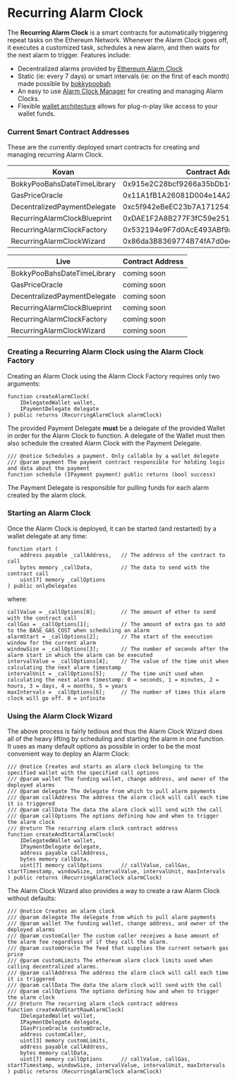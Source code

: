 # Recurring Alarm Clock 

The **Recurring Alarm Clock** is a smart contracts for automatically triggering repeat tasks on the Ethereum Network. Whenever the Alarm Clock goes off, it executes a customized task, schedules a new alarm, and then waits for the next alarm to trigger. Features include:

- Decentralized alarms provided by [Ethereum Alarm Clock](https://www.ethereum-alarm-clock.com/)
- Static (ie: every 7 days) or smart intervals (ie: on the first of each month) made possible by [bokkypoobah](https://github.com/bokkypoobah/BokkyPooBahsDateTimeLibrary)
- An easy to use [Alarm Clock Manager](https://everchain-project.github.io/recurring-alarm-clock/) for creating and managing Alarm Clocks.
- Flexible [wallet architecture](https://github.com/everchain-project/delegated-wallet) allows for plug-n-play like access to your wallet funds.

### Current Smart Contract Addresses

These are the currently deployed smart contracts for creating and managing recurring Alarm Clock.

| Kovan | Contract Address |
| --- | --- |
| BokkyPooBahsDateTimeLibrary | 0x915e2C28bcf9266a35bDb10C47ef55485eba47Fe |
| GasPriceOracle | 0x11A1fB1A26081D004e14A2B4c5e2Ed818F3531ac |
| DecentralizedPaymentDelegate | 0xc5f942eBeEC23b7A17125423fA78CEAEa9Cf481E |
| RecurringAlarmClockBlueprint | 0xDAE1F2A8B277F3fC59e251Dca2E57e9C35eE27F5 |
| RecurringAlarmClockFactory | 0x532194e9F7d0AcE493ABf9aBcc5dC86d67Be8bC7 |
| RecurringAlarmClockWizard | 0x86da3B8369774B74fA7d0edE05C110efAe3c3ba3 |

| Live | Contract Address |
| --- | --- |
| BokkyPooBahsDateTimeLibrary | coming soon |
| GasPriceOracle | coming soon |
| DecentralizedPaymentDelegate | coming soon |
| RecurringAlarmClockBlueprint | coming soon |
| RecurringAlarmClockFactory | coming soon |
| RecurringAlarmClockWizard | coming soon |

### Creating a Recurring Alarm Clock using the Alarm Clock Factory

Creating an Alarm Clock using the Alarm Clock Factory requires only two arguments:

```
function createAlarmClock(
    IDelegatedWallet wallet,
    IPaymentDelegate delegate
) public returns (RecurringAlarmClock alarmClock)
```

The provided Payment Delegate **must** be a delegate of the provided Wallet in order for the Alarm Clock to function. A delegate of the Wallet must then also schedule the created Alarm Clock with the Payment Delegate.

```
/// @notice Schedules a payment. Only callable by a wallet delegate
/// @param payment The payment contract responsible for holding logic and data about the payment
function schedule (IPayment payment) public returns (bool success)
```
The Payment Delegate is responsible for pulling funds for each alarm created by the alarm clock.

### Starting an Alarm Clock

Once the Alarm Clock is deployed, it can be started (and restarted) by a wallet delegate at any time:

```
function start (
    address payable _callAddress, 	// The address of the contract to call
    bytes memory _callData, 		// The data to send with the contract call
    uint[7] memory _callOptions
) public onlyDelegates
```

where:

```
callValue = _callOptions[0]; 		// The amount of ether to send with the contract call
callGas = _callOptions[1];			// The amount of extra gas to add to the BASE_GAS_COST when scheduling an alarm
alarmStart = _callOptions[2];		// The start of the execution window for the current alarm
windowSize = _callOptions[3];		// The number of seconds after the alarm start in which the alarm can be executed
intervalValue = _callOptions[4];	// The value of the time unit when calculating the next alarm timestamp
intervalUnit = _callOptions[5];		// The time unit used when calculating the next alarm timestamp: 0 = seconds, 1 = minutes, 2 = hours, 3 = days, 4 = months, 5 = years
maxIntervals = _callOptions[6];		// The number of times this alarm clock will go off. 0 = infinite
```

### Using the Alarm Clock Wizard

The above process is fairly tedious and thus the Alarm Clock Wizard does all of the heavy lifting by scheduling and starting the alarm in one function. It uses as many default options as possible in order to be the most convenient way to deploy an Alarm Clock:

```
/// @notice Creates and starts an alarm clock belonging to the specified wallet with the specified call options
/// @param wallet The funding wallet, change address, and owner of the deployed alarms
/// @param delegate The delegate from which to pull alarm payments
/// @param callAddress The address the alarm clock will call each time it is triggered
/// @param callData The data the alarm clock will send with the call
/// @param callOptions The options defining how and when to trigger the alarm clock
/// @return The recurring alarm clock contract address
function createAndStartAlarmClock(
    IDelegatedWallet wallet,
    IPaymentDelegate delegate,
    address payable callAddress,
    bytes memory callData,
    uint[7] memory callOptions      // callValue, callGas, startTimestamp, windowSize, intervalValue, intervalUnit, maxIntervals
) public returns (RecurringAlarmClock alarmClock)
```

The Alarm Clock Wizard also provides a way to create a raw Alarm Clock without defaults:

```
/// @notice Creates an alarm clock
/// @param delegate The delegate from which to pull alarm payments
/// @param wallet The funding wallet, change address, and owner of the deployed alarms
/// @param customCaller The custom caller receives a base amount of the alarm fee regardless of if they call the alarm.
/// @param customOracle The feed that supplies the current network gas price
/// @param customLimits The ethereum alarm clock limits used when calling decentralized alarms.
/// @param callAddress The address the alarm clock will call each time it is triggered
/// @param callData The data the alarm clock will send with the call
/// @param callOptions The options defining how and when to trigger the alarm clock
/// @return The recurring alarm clock contract address
function createAndStartRawAlarmClock(
    IDelegatedWallet wallet,
    IPaymentDelegate delegate,
    IGasPriceOracle customOracle,
    address customCaller,
    uint[3] memory customLimits,
    address payable callAddress,
    bytes memory callData,
    uint[7] memory callOptions      // callValue, callGas, startTimestamp, windowSize, intervalValue, intervalUnit, maxIntervals
) public returns (RecurringAlarmClock alarmClock)
```
